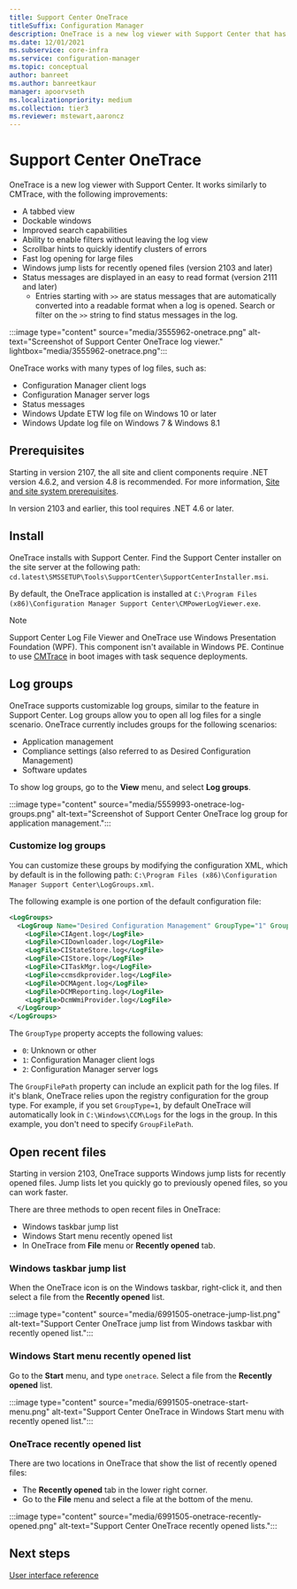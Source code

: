 ```yaml
---
title: Support Center OneTrace
titleSuffix: Configuration Manager
description: OneTrace is a new log viewer with Support Center that has improvements over CMTrace.
ms.date: 12/01/2021
ms.subservice: core-infra
ms.service: configuration-manager
ms.topic: conceptual
author: banreet
ms.author: banreetkaur
manager: apoorvseth
ms.localizationpriority: medium
ms.collection: tier3
ms.reviewer: mstewart,aaroncz 
---
```


# Support Center OneTrace

<!--3555962-->

OneTrace is a new log viewer with Support Center. It works similarly to CMTrace, with the following improvements:

- A tabbed view
- Dockable windows
- Improved search capabilities
- Ability to enable filters without leaving the log view
- Scrollbar hints to quickly identify clusters of errors
- Fast log opening for large files
- Windows jump lists for recently opened files (version 2103 and later)
- Status messages are displayed in an easy to read format (version 2111 and later) 
   - Entries starting with `>>` are status messages that are automatically converted into a readable format when a log is opened. Search or filter on the `>>` string to find status messages in the log.

:::image type="content" source="media/3555962-onetrace.png" alt-text="Screenshot of Support Center OneTrace log viewer." lightbox="media/3555962-onetrace.png":::

OneTrace works with many types of log files, such as:

- Configuration Manager client logs
- Configuration Manager server logs
- Status messages
- Windows Update ETW log file on Windows 10 or later
- Windows Update log file on Windows 7 & Windows 8.1

## Prerequisites

Starting in version 2107, the all site and client components require .NET version 4.6.2, and version 4.8 is recommended.<!--10402814--> For more information, [Site and site system prerequisites](../../core/plan-design/configs/site-and-site-system-prerequisites.md#net-version-requirements).

In version 2103 and earlier, this tool requires .NET 4.6 or later.

## Install

OneTrace installs with Support Center. Find the Support Center installer on the site server at the following path: `cd.latest\SMSSETUP\Tools\SupportCenter\SupportCenterInstaller.msi`.

By default, the OneTrace application is installed at `C:\Program Files (x86)\Configuration Manager Support Center\CMPowerLogViewer.exe`.

> [!NOTE]
> Support Center Log File Viewer and OneTrace use Windows Presentation Foundation (WPF). This component isn't available in Windows PE. Continue to use [CMTrace](cmtrace.md) in boot images with task sequence deployments.

## Log groups

<!--5559993-->

OneTrace supports customizable log groups, similar to the feature in Support Center. Log groups allow you to open all log files for a single scenario. OneTrace currently includes groups for the following scenarios:

- Application management
- Compliance settings (also referred to as Desired Configuration Management)
- Software updates

To show log groups, go to the **View** menu, and select **Log groups**.

:::image type="content" source="media/5559993-onetrace-log-groups.png" alt-text="Screenshot of Support Center OneTrace log group for application management.":::

### Customize log groups

You can customize these groups by modifying the configuration XML, which by default is in the following path: `C:\Program Files (x86)\Configuration Manager Support Center\LogGroups.xml`.

The following example is one portion of the default configuration file:

``` XML
<LogGroups>
  <LogGroup Name="Desired Configuration Management" GroupType="1" GroupFilePath="">
    <LogFile>CIAgent.log</LogFile>
    <LogFile>CIDownloader.log</LogFile>
    <LogFile>CIStateStore.log</LogFile>
    <LogFile>CIStore.log</LogFile>
    <LogFile>CITaskMgr.log</LogFile>
    <LogFile>ccmsdkprovider.log</LogFile>
    <LogFile>DCMAgent.log</LogFile>
    <LogFile>DCMReporting.log</LogFile>
    <LogFile>DcmWmiProvider.log</LogFile>
  </LogGroup>
</LogGroups>
```

The `GroupType` property accepts the following values:

- `0`: Unknown or other
- `1`: Configuration Manager client logs
- `2`: Configuration Manager server logs

The `GroupFilePath` property can include an explicit path for the log files. If it's blank, OneTrace relies upon the registry configuration for the group type. For example, if you set `GroupType=1`, by default OneTrace will automatically look in `C:\Windows\CCM\Logs` for the logs in the group. In this example, you don't need to specify `GroupFilePath`.

## Open recent files

<!--6991505-->

Starting in version 2103, OneTrace supports Windows jump lists for recently opened files. Jump lists let you quickly go to previously opened files, so you can work faster.

There are three methods to open recent files in OneTrace:

- Windows taskbar jump list
- Windows Start menu recently opened list
- In OneTrace from **File** menu or **Recently opened** tab.

### Windows taskbar jump list

When the OneTrace icon is on the Windows taskbar, right-click it, and then select a file from the **Recently opened** list.

:::image type="content" source="media/6991505-onetrace-jump-list.png" alt-text="Support Center OneTrace jump list from Windows taskbar with recently opened list.":::

### Windows Start menu recently opened list

Go to the **Start** menu, and type `onetrace`. Select a file from the **Recently opened** list.

:::image type="content" source="media/6991505-onetrace-start-menu.png" alt-text="Support Center OneTrace in Windows Start menu with recently opened list.":::

### OneTrace recently opened list

There are two locations in OneTrace that show the list of recently opened files:

- The **Recently opened** tab in the lower right corner.
- Go to the **File** menu and select a file at the bottom of the menu.

:::image type="content" source="media/6991505-onetrace-recently-opened.png" alt-text="Support Center OneTrace recently opened lists.":::

## Next steps

[User interface reference](support-center-ui-reference.md)
